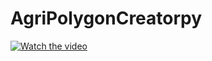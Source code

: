 # AgriPolygonCreatorpy


[![Watch the video](https://i.stack.imgur.com/Vp2cE.png)]([https://youtu.be/87BZEx0QKnA)





